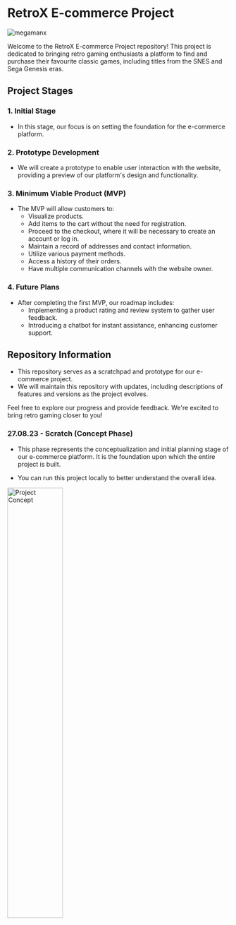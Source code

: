 # RetroX E-commerce Project

![megamanx](https://github.com/renanbotasse/retroX-mvp/assets/101360239/715fd2bb-b3ef-47b1-b528-ab7012e9f23b)

Welcome to the RetroX E-commerce Project repository! This project is dedicated to bringing retro gaming enthusiasts a platform to find and purchase their favourite classic games, including titles from the SNES and Sega Genesis eras.

## Project Stages

### 1. Initial Stage
- In this stage, our focus is on setting the foundation for the e-commerce platform.

### 2. Prototype Development
- We will create a prototype to enable user interaction with the website, providing a preview of our platform's design and functionality.

### 3. Minimum Viable Product (MVP)
- The MVP will allow customers to:
  - Visualize products.
  - Add items to the cart without the need for registration.
  - Proceed to the checkout, where it will be necessary to create an account or log in.
  - Maintain a record of addresses and contact information.
  - Utilize various payment methods.
  - Access a history of their orders.
  - Have multiple communication channels with the website owner.

### 4. Future Plans
- After completing the first MVP, our roadmap includes:
  - Implementing a product rating and review system to gather user feedback.
  - Introducing a chatbot for instant assistance, enhancing customer support.

## Repository Information

- This repository serves as a scratchpad and prototype for our e-commerce project.
- We will maintain this repository with updates, including descriptions of features and versions as the project evolves.

Feel free to explore our progress and provide feedback. We're excited to bring retro gaming closer to you!


### 27.08.23 - Scratch (Concept Phase)

- This phase represents the conceptualization and initial planning stage of our e-commerce platform. It is the foundation upon which the entire project is built.

- You can run this project locally to better understand the overall idea.

<img src="https://github.com/renanbotasse/retroX-mvp/assets/101360239/3d4e672e-c178-401f-a470-38b495613323" alt="Project Concept" width="50%" height="50%">
